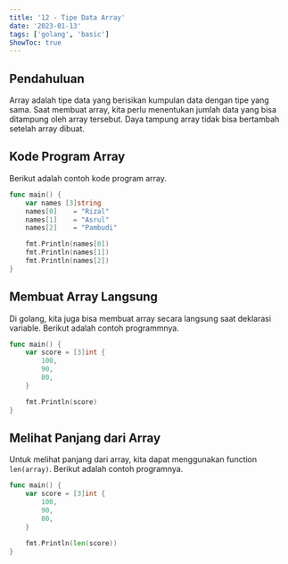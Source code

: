 ```yaml
---
title: '12 - Tipe Data Array'
date: '2023-01-13'
tags: ['golang', 'basic']
ShowToc: true
---
```


## Pendahuluan

Array adalah tipe data yang berisikan kumpulan data dengan tipe yang sama. Saat membuat array, kita perlu menentukan jumlah data yang bisa ditampung oleh array tersebut. Daya tampung array tidak bisa bertambah setelah array dibuat.

## Kode Program Array

Berikut adalah contoh kode program array.

```go
func main() {
    var names [3]string
    names[0]    = "Rizal"
    names[1]    = "Asrul"
    names[2]    = "Pambudi"

    fmt.Println(names[0])
    fmt.Println(names[1])
    fmt.Println(names[2])
}
```

## Membuat Array Langsung

Di golang, kita juga bisa membuat array secara langsung saat deklarasi variable. Berikut adalah contoh programmnya.

```go
func main() {
    var score = [3]int {
        100,
        90,
        80,
    }

    fmt.Println(score)
}
```

## Melihat Panjang dari Array

Untuk melihat panjang dari array, kita dapat menggunakan function `len(array)`. Berikut adalah contoh programnya.

```go
func main() {
    var score = [3]int {
        100,
        90,
        80,
    }

    fmt.Println(len(score))
}
```